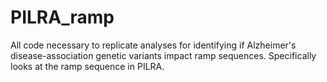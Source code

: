 # PILRA_ramp
All code necessary to replicate analyses for identifying if Alzheimer's disease-association genetic variants impact ramp sequences. Specifically looks at the ramp sequence in PILRA.
